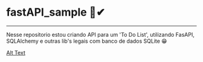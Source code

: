 # fastAPI_sample 📝✔
---------------
Nesse repositorio estou criando API para um 'To Do List', utilizando FasAPI, SQLAlchemy e outras lib's legais com banco de dados SQLite 😁

[Alt Text](https://media.giphy.com/media/Rd6sn03ncIklmprvy6/giphy.gif)

